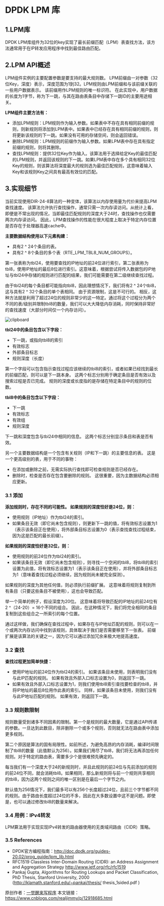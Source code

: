 # DPDK LPM 库

## 1.LPM库

DPDK LPM库组件为32位的key实现了最长前缀匹配（LPM）表查找方法，该方法通常用于在IP转发应用程序中找到最佳路由匹配。

## 2.LPM API概述

LPM组件实例的主要配置参数是要支持的最大规则数。 LPM前缀由一对参数（32位Key，深度）表示，深度范围为1到32。LPM规则由LPM前缀和与该前缀关联的一些用户数据表示。 该前缀用作LPM规则的唯一标识符。 在此实现中，用户数据的长度为1字节，称为下一跳，与其在路由表条目中存储下一跳ID的主要用途相关。

**LPM组件主要方法有：**

- 添加LPM规则：LPM规则作为输入参数。如果表中不存在具有相同前缀的规则，则新规则将添加到LPM表中。如果表中已经存在具有相同前缀的规则，则将更新该规则的下一跳。如果没有可用的存储空间，则会返回错误。
- 删除LPM规则：LPM规则的前缀作为输入参数。如果LPM表中存在具有指定前缀的规则，则将其删除。
- 查找LPM规则：提供32位Key作为输入。该算法用于选择给定Key的最佳匹配的LPM规则，并返回该规则的下一跳。如果LPM表中存在多个具有相同32位Key的规则，则该算法将深度最大的规则选为最佳匹配规则，这意味着输入Key和该规则Key之间具有最高有效位的匹配。

## 3.实现细节

当前实现使用DIR-24-8算法的一种变体，该算法以内存使用量为代价来提高LPM查找速度。 该算法允许执行查找操作，通常只需一次内存读访问。从统计上看，即便是不常出现的情况，当即最佳匹配规则的深度大于24时，查找操作也仅需要两次内存读访问。 因此，LPM查找操作的性能在很大程度上取决于特定内存位置是否存在于处理器高速cache中。

**主要数据结构使用以下元素构建：**

- 具有2 ^ 24个条目的表。
- 具有2 ^ 8个条目的多个表（RTE_LPM_TBL8_NUM_GROUPS）。

第一张表称为tbl24，使用要查找的IP地址的前24位进行索引，第二张表称为tbl8，使用IP地址的最后8位进行索引。这意味着，根据尝试将传入数据包的IP地址与tbl24中存储的规则进行匹配的结果，我们可能需要在第二级继续查找过程。

由于tbl24的每个条目都可能指向tbl8，因此理想情况下，我们将有2 ^ 24个tbl8，这与具有2 ^ 32个条目的单个表相同。 由于资源限制，这是不可行的。 相反，这种方法就是利用了超过24位的规则非常少的这一特定。通过将这个过程分为两个不同的表/级别并限制tbl8的数量，我们可以大大降低内存消耗，同时保持非常好的查找速度（大部分时间仅一个内存访问）。

![clipboard](https://img2020.cnblogs.com/blog/1926214/202005/1926214-20200519182858194-1394429711.png)

**tbl24中的条目包含以下字段：**

- 下一跳，或指向tbl8的索引
- 有效标志
- 外部条目标志
- 规则深度（长度）

第一个字段可以包含指示查找过程应该继续的tbl8的索引，或者如果已经找到最长的前缀匹配，则可以是下一跳本身。 这两个标志分别用于确定条目是否有效以及搜索过程是否已完成。 规则的深度或长度指的是存储在特定条目中的规则的位数。

**tbl8中的条目包含以下字段：**

- 下一跳
- 有效标志
- 有效组
- 规则深度

下一跳和深度包含与tbl24中相同的信息。 这两个标志分别显示条目和表是否有效。

另一个主要数据结构是一个包含有关规则（IP和下一跳）的主要信息的表。 这是一个更高级别的表，用于不同的事物：

- 在添加或删除之前，无需实际执行查找即可检查规则是否已经存在。
- 删除时，检查是否存在包含要删除的规则。 这很重要，因为主数据结构必须相应更新。

### 3.1 添加

**添加规则时，存在不同的可能性。 如果规则的深度恰好是24位，则：**

- 使用规则（IP地址）作为tbl24的索引。
- 如果条目无效（即它尚未包含规则），则更新下一跳的值，将有效标志设置为1（表示该条目正在使用），将外部条目标志设置为0（表示查找查找过程结束，因为这是匹配的最长前缀）。

**如果规则的深度恰好是32位，则：**

- 使用规则的前24位作为tbl24的索引。
- 如果该条目无效（即它尚未包含规则），则寻找一个空闲的tbl8，将tbl8的索引设置为此值，将有效标志设置为1（表示该条目正在使用），并将外部条目标志为1（意味着查找过程必须继续，因为规则尚未被完全探测）。

如果规则的深度为其他任何值，则必须执行前缀扩展。 这意味着将规则复制到所有条目（只要这些条目不被使用），这也会导致匹配。

举一个简单的例子，假设深度为20位。 这意味着将导致匹配的IP地址的前24位有2 ^（24-20）= 16个不同的组合。 因此，在这种情况下，我们将完全相同的条目复制到这些组合之一所索引的每个位置。

通过这样做，我们确保在查找过程中，如果存在与IP地址匹配的规则，则可以在一个或两次内存访问中找到该规则，具体取决于我们是否需要移至下一张表。 前缀扩展是该算法的关键之一，因为它可以通过添加冗余来极大地提高速度。

### 3.2 查找

**查找过程更加简单快捷：**

- 使用IP地址的前24位作为tbl24的索引。 如果该条目未使用，则表明我们没有与此IP匹配的规则。 如果有效且外部入口标志设置为0，则返回下一跳。
- 如果有效且外部入口标志设置为1，则我们使用tbl8索引查找要检查的tbl8，并将IP地址的最后8位用作此表的索引。 同样，如果该条目未使用，则我们没有与此IP地址匹配的规则。 如果有效，则返回下一跳。

### 3.3 规则数限制

规则数量受到诸多不同因素的限制。第一个是规则的最大数量，它是通过API传递的参数。一旦达到此数目，除非删除一个或多个规则，否则就无法在路由表中添加更多规则。

第二个原因是算法的固有局限性。如前所述，为避免高昂的内存消耗，编译时间限制了tbl8的数量（此值默认为256）。如果我们用尽了tbl8，我们将无法再添加任何规则。对于特定的路由表，需要多少个是很难预先确定的。

每当我们有一个深度大于24的新规则时，并且此规则的前24位与先前添加的规则的前24位不同，就会消耗tbl8。如果相同，那么新规则将与前一个规则共享相同的tbl8，因为这两个规则之间的唯一区别是在最后一个字节之内。

默认值为256情况下，我们最多可以有256个长度超过24位，且前三个字节都不同的规则。由于路由长度超过24位的不多，因此在大多数设置中这不是问题。即使是，也可以通过修改tbl8的数量来解决。

### 3.4 用例：IPv4转发

LPM算法用于实现实现IPv4转发的路由器使用的无类域间路由（CIDR）策略。

### 3.5 References

- DPDK官方编程指南：http://doc.dpdk.org/guides-20.02/prog_guide/lpm_lib.html
- RFC1519 Classless Inter-Domain Routing (CIDR): an Address Assignment and Aggregation Strategy http://www.ietf.org/rfc/rfc1519
- Pankaj Gupta, Algorithms for Routing Lookups and Packet Classification, PhD Thesis, Stanford University, 2000 (http://klamath.stanford.edu/~pankaj/thesis/ thesis_1sided.pdf )



原创作者：[一觉醒来写程序](https://home.cnblogs.com/u/realjimmy/)    本文链接：https://www.cnblogs.com/realjimmy/p/12918685.html